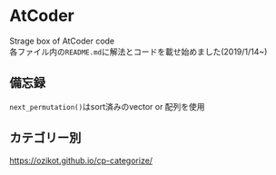 # AtCoder
Strage box of AtCoder code  
各ファイル内の`README.md`に解法とコードを載せ始めました(2019/1/14~)  
  
## 備忘録  
`next_permutation()`はsort済みのvector or 配列を使用  
  
## カテゴリー別  
https://ozikot.github.io/cp-categorize/  